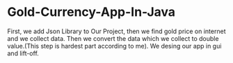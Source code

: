 # Gold-Currency-App-In-Java


First, we add Json Library to Our Project, then we find gold price on internet and we collect data. Then we convert the data which we collect to double value.(This step is hardest part according to me). We desing our app in gui and lift-off.
